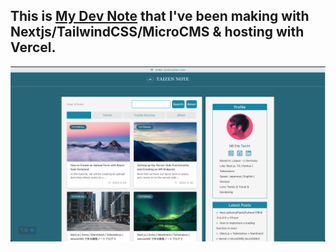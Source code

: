 ## This is [My Dev Note](https://taizen-note.vercel.app/) that I've been making with Nextjs/TailwindCSS/MicroCMS & hosting with Vercel.

![image](/public/taizen-note.png)
